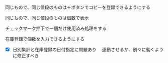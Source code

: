 
同じもので、同じ値段のものは＋ボタンでコピーを登録できるようにする

同じもので、同じ値段のものは個数で表示

チェックマーク押下で一個だけ使用済み処理をする

在庫登録で個数を入力できるようにする

- [x] 日別集計と在庫登録の日付指定に問題あり
　連動させるか、別々に動くように修正すべき
